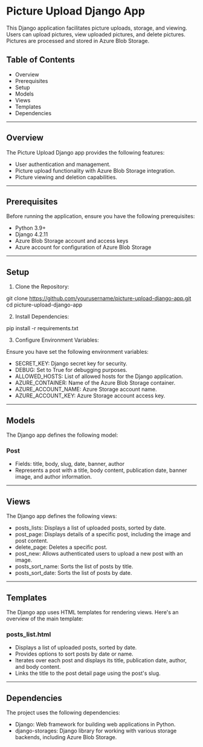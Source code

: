 # Picture Upload Django App

This Django application facilitates picture uploads, storage, and viewing. Users can upload pictures, view uploaded pictures, and delete pictures. Pictures are processed and stored in Azure Blob Storage.

## Table of Contents

- Overview
- Prerequisites
- Setup
- Models
- Views
- Templates
- Dependencies

---

## Overview

The Picture Upload Django app provides the following features:

- User authentication and management.
- Picture upload functionality with Azure Blob Storage integration.
- Picture viewing and deletion capabilities.

---

## Prerequisites

Before running the application, ensure you have the following prerequisites:

- Python 3.9+
- Django 4.2.11
- Azure Blob Storage account and access keys
- Azure account for configuration of Azure Blob Storage

---

## Setup

1. Clone the Repository:

git clone https://github.com/yourusername/picture-upload-django-app.git
cd picture-upload-django-app

2. Install Dependencies:

pip install -r requirements.txt

3. Configure Environment Variables:

Ensure you have set the following environment variables:

- SECRET_KEY: Django secret key for security.
- DEBUG: Set to True for debugging purposes.
- ALLOWED_HOSTS: List of allowed hosts for the Django application.
- AZURE_CONTAINER: Name of the Azure Blob Storage container.
- AZURE_ACCOUNT_NAME: Azure Storage account name.
- AZURE_ACCOUNT_KEY: Azure Storage account access key.

---

## Models

The Django app defines the following model:

### Post

- Fields: title, body, slug, date, banner, author
- Represents a post with a title, body content, publication date, banner image, and author information.

---

## Views

The Django app defines the following views:

- posts_lists: Displays a list of uploaded posts, sorted by date.
- post_page: Displays details of a specific post, including the image and post content.
- delete_page: Deletes a specific post.
- post_new: Allows authenticated users to upload a new post with an image.
- posts_sort_name: Sorts the list of posts by title.
- posts_sort_date: Sorts the list of posts by date.

---

## Templates

The Django app uses HTML templates for rendering views. Here's an overview of the main template:

### posts_list.html

- Displays a list of uploaded posts, sorted by date.
- Provides options to sort posts by date or name.
- Iterates over each post and displays its title, publication date, author, and body content.
- Links the title to the post detail page using the post's slug.

---

## Dependencies

The project uses the following dependencies:

- Django: Web framework for building web applications in Python.
- django-storages: Django library for working with various storage backends, including Azure Blob Storage.

